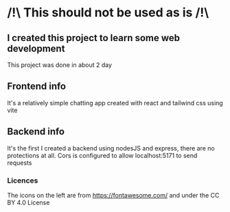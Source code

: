 # /!\ This should not be used as is /!\

## I created this project to learn some web development

This project was done in about 2 day

## Frontend info

It's a relatively simple chatting app created with react and tailwind css using vite

## Backend info

It's the first I created a backend using nodesJS and express, there are no protections at all.
Cors is configured to allow localhost:5171 to send requests

### Licences

The icons on the left are from https://fontawesome.com/ and under the CC BY 4.0 License
